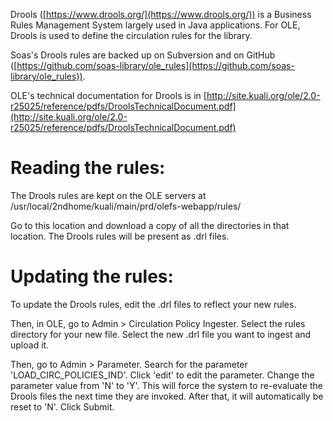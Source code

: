Drools ([https://www.drools.org/](https://www.drools.org/)) is a Business Rules Management System largely used in Java applications. For OLE, Drools is used to define the circulation rules for the library. 

Soas's Drools rules are backed up on Subversion and on GitHub ([https://github.com/soas-library/ole_rules](https://github.com/soas-library/ole_rules)).

OLE's technical documentation for Drools is in [http://site.kuali.org/ole/2.0-r25025/reference/pdfs/DroolsTechnicalDocument.pdf](http://site.kuali.org/ole/2.0-r25025/reference/pdfs/DroolsTechnicalDocument.pdf)

# Reading the rules:

The Drools rules are kept on the OLE servers at /usr/local/2ndhome/kuali/main/prd/olefs-webapp/rules/

Go to this location and download a copy of all the directories in that location. The Drools rules will be present as .drl files.

# Updating the rules:

To update the Drools rules, edit the .drl files to reflect your new rules. 

Then, in OLE, go to Admin > Circulation Policy Ingester. Select the rules directory for your new file. Select the new .drl file you want to ingest and upload it. 

Then, go to Admin > Parameter. Search for the parameter 'LOAD_CIRC_POLICIES_IND'. Click 'edit' to edit the parameter. Change the parameter value from 'N' to 'Y'. This will force the system to re-evaluate the Drools files the next time they are invoked. After that, it will automatically be reset to 'N'. Click Submit.
